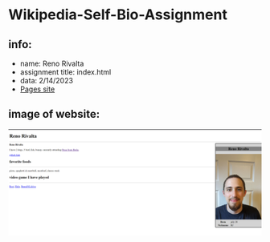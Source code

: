# Wikipedia-Self-Bio-Assignment

## info:
* name: Reno Rivalta
* assignment title: index.html
* data: 2/14/2023
* [Pages site](https://rj4598.github.io/Wikipedia-Self-Bio-Assignment/)

## image of website:
![Picture](/website.png)



